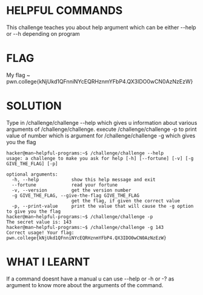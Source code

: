 # HELPFUL COMMANDS

This challenge teaches you about help  argument which can be either --help or --h depending on program


# FLAG

My flag ~ pwn.college{kNjUkd1QFnniNYcEQRHznmYFbP4.QX3IDO0wCN0AzNzEzW}


# SOLUTION

Type in /challenge/challenge --help which gives u information about various arguments of /challenge/challenge.
execute /challenge/challenge  -p to print value of number which is argument for /challenge/challenge -g which gives you the flag


```
hacker@man~helpful-programs:~$ /challenge/challenge --help
usage: a challenge to make you ask for help [-h] [--fortune] [-v] [-g GIVE_THE_FLAG] [-p]

optional arguments:
  -h, --help            show this help message and exit
  --fortune             read your fortune
  -v, --version         get the version number
  -g GIVE_THE_FLAG, --give-the-flag GIVE_THE_FLAG
                        get the flag, if given the correct value
  -p, --print-value     print the value that will cause the -g option to give you the flag
hacker@man~helpful-programs:~$ /challenge/challenge -p
The secret value is: 143
hacker@man~helpful-programs:~$ /challenge/challenge -g 143
Correct usage! Your flag: pwn.college{kNjUkd1QFnniNYcEQRHznmYFbP4.QX3IDO0wCN0AzNzEzW}
```


# WHAT I LEARNT

If a command doesnt have a manual u can use --help or -h or -? as argument to know more about the arguments of the command.